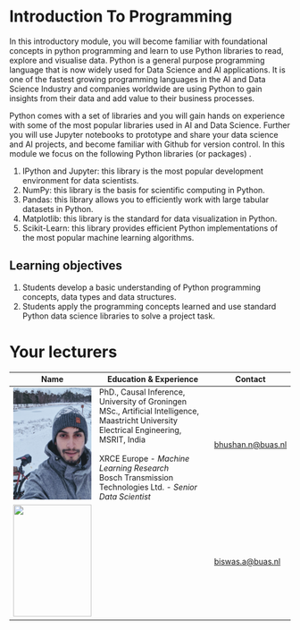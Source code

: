 # Introduction To Programming

In this introductory module, you will become familiar with foundational concepts in python programming and learn to use Python libraries to read, explore and visualise data. Python is a general purpose programming language that is now widely used for Data Science and AI applications. It is one of the fastest growing programming languages in the AI and Data Science Industry and companies worldwide are using Python to gain insights from their data and add value to their business processes.

Python comes with a set of libraries and you will gain hands on experience with some of the most popular libraries used in AI and Data Science. Further you will use Jupyter notebooks to prototype and share your data science and AI projects, and become familiar with Github for version control. In this module we focus on the following Python libraries (or packages) .

1.  IPython and Jupyter: this library is the most popular development environment for data scientists.
2.  NumPy: this library is the basis for scientific computing in Python.
3.  Pandas: this library allows you to efficiently work with large tabular datasets in Python.
4.  Matplotlib: this library is the standard for data visualization in Python.
5.  Scikit-Learn: this library provides efficient Python implementations of the most popular machine learning algorithms.

## Learning objectives
1.  Students develop a basic understanding of Python programming concepts, data types and data structures.
2.  Students apply the programming concepts learned and use standard Python data science libraries to solve a project task.

# Your lecturers

Name  | Education & Experience  | Contact
---   | ----------------------  | ---
<img src="./assets/nitinFaceSmall.png" width="140" height="200" />|PhD., Causal Inference, University of Groningen​  <br> MSc., Artificial Intelligence, Maastricht University​ <br> Electrical Engineering, MSRIT, India <br> <br> XRCE Europe - *Machine Learning Research* <br> Bosch Transmission Technologies Ltd. - *Senior Data Scientist*|bhushan.n@buas.nl<br>
<img src="./assets/abhi.png" width="140" height="200" /> | | biswas.a@buas.nl

